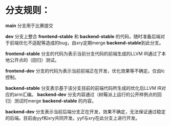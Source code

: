 # 分支规则：

**main** 分支用于比赛提交

**dev** 分支上整合 **frontend-stable** 和 **backend-stable** 的代码，随时准备后端对于前端优化不适配等造成的bug，由xry定期merge **backend-stable**到此分支。

**frontend-stable** 分支的代码为表示当前分支代码的前端生成的LLVM IR通过了本地公开点的（回归）测试。

**frontend-dev** 分支的代码为表示当前前端正在开发，优化效果等不确定。仅由lc控制。

**backend-stable** 分支表示基于该分支目前的前端代码所生成的优化后LLVM IR对应的arm汇编。 **backend-dev** 分支内容通过（树莓派上运行的公开样例点的回归）测试时merge **backend-stable** 的内容。

**backend-dev** 分支表示当前后端分支正在开发，效果不确定，无法保证通过稳定的后端。目前由yyf和xry共同开发。yyf与xry在此分支上进行开发。
